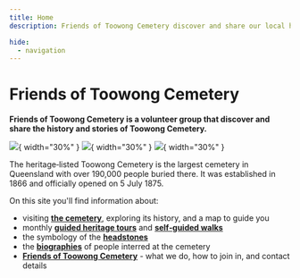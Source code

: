 ```yaml
---
title: Home
description: Friends of Toowong Cemetery discover and share our local history

hide:
  - navigation
---
```


# Friends of Toowong Cemetery

**Friends of Toowong Cemetery is a volunteer group that discover and share the history and stories of Toowong Cemetery.**

![][image1]{ width="30%" } ![][image2]{ width="30%" } ![][image3]{ width="30%" }   

<!-- Carousal or clickable images -->

The heritage‑listed Toowong Cemetery is the largest cemetery in Queensland with over 190,000 people buried there. It was established in 1866 and officially opened on 5 July 1875.

<!-- What is planned for the 150th commemoration? -->

On this site you'll find information about:

- visiting **[the cemetery](cemetery/index.md)**, exploring its history, and a map to guide you
- monthly **[guided heritage tours](guided-tours.md)** and **[self‑guided walks](walks/index.md)** 
- the symbology of the **[headstones](headstones.md)**
- the **[biographies](bios/index.md)** of people interred at the cemetery
- **[Friends of Toowong Cemetery](about/index.md)** - what we do, how to join in, and contact details 

<!-- links -->

[image1]: assets/main-entrance.jpg
[image2]: assets/140-commemoration-sml.png
[image3]: assets/symbolism-display.jpg 
[image4]: assets/harry-potter.jpg
[image5]: assets/140-commemoration-sml.png
[image6]: assets/symbolism-display.jpg 
